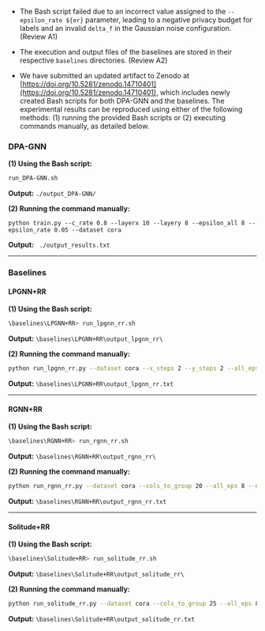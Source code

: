 - The Bash script failed due to an incorrect value assigned to the `--epsilon_rate ${er}` parameter, leading to a negative privacy budget for labels and an invalid `delta_f` in the Gaussian noise configuration. (Review A1)  

- The execution and output files of the baselines are stored in their respective `baselines` directories. (Review A2)  

- We have submitted an updated artifact to Zenodo at [https://doi.org/10.5281/zenodo.14710401](https://doi.org/10.5281/zenodo.14710401), which includes newly created Bash scripts for both DPA-GNN and the baselines. The experimental results can be reproduced using either of the following methods: (1) running the provided Bash scripts or (2) executing commands manually, as detailed below.  

### **DPA-GNN**  
**(1) Using the Bash script:**  
```bash
run_DPA-GNN.sh  
```
**Output:**  ` ./output_DPA-GNN/ `


**(2) Running the command manually:**  
```
python train.py --c_rate 0.8 --layerx 10 --layery 8 --epsilon_all 8 --epsilon_rate 0.05 --dataset cora  
```
**Output:** ` ./output_results.txt` 


---

### **Baselines**  

#### **LPGNN+RR**  
**(1) Using the Bash script:**  
```bash
\baselines\LPGNN+RR> run_lpgnn_rr.sh  
```
**Output:**  `\baselines\LPGNN+RR\output_lpgnn_rr\`

**(2) Running the command manually:**  
```bash
python run_lpgnn_rr.py --dataset cora --x_steps 2 --y_steps 2 --all_eps 8 --eps_rate 0.05 --y_eps 1  
```
**Output:**  `\baselines\LPGNN+RR\output_lpgnn_rr.txt`

---

#### **RGNN+RR**  
**(1) Using the Bash script:**  
```bash
\baselines\RGNN+RR> run_rgnn_rr.sh  
```
**Output:**  `\baselines\RGNN+RR\output_rgnn_rr\`

**(2) Running the command manually:**  
```bash
python run_rgnn_rr.py --dataset cora --cols_to_group 20 --all_eps 8 --eps_rate 0.05 --y_eps 1.5 --xhops 4 --yhops 2 --num_clusters 32 --alpha 1  
```
**Output:**  `\baselines\RGNN+RR\output_rgnn_rr.txt`

---

#### **Solitude+RR**  
**(1) Using the Bash script:**  
```bash
\baselines\Solitude+RR> run_solitude_rr.sh  
```
**Output:**  `\baselines\Solitude+RR\output_solitude_rr\`

**(2) Running the command manually:**  
```bash
python run_solitude_rr.py --dataset cora --cols_to_group 25 --all_eps 8 --eps_rate 0.05 --y_eps 1.5 --xhops 4 --yhops 0 --num_clusters 16 --alpha 1  
```
**Output:**  `\baselines\Solitude+RR\output_solitude_rr.txt`
